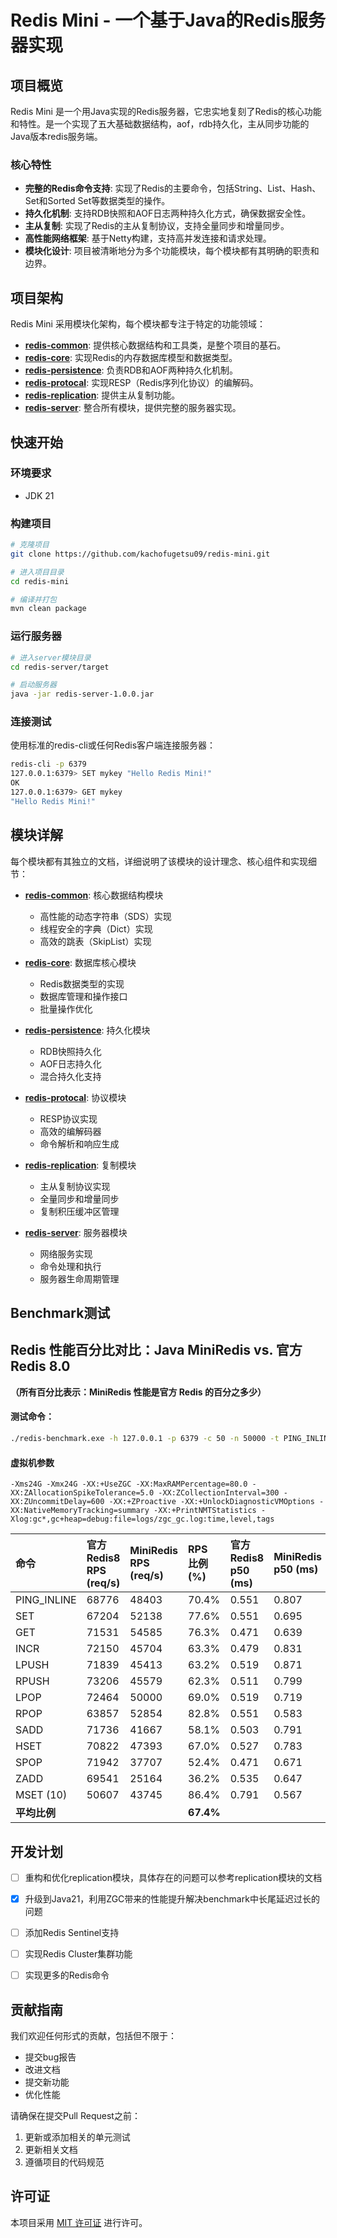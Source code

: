 # Redis Mini - 一个基于Java的Redis服务器实现

## 项目概览

Redis Mini 是一个用Java实现的Redis服务器，它忠实地复刻了Redis的核心功能和特性。是一个实现了五大基础数据结构，aof，rdb持久化，主从同步功能的Java版本redis服务端。

### 核心特性

* **完整的Redis命令支持**: 实现了Redis的主要命令，包括String、List、Hash、Set和Sorted Set等数据类型的操作。
* **持久化机制**: 支持RDB快照和AOF日志两种持久化方式，确保数据安全性。
* **主从复制**: 实现了Redis的主从复制协议，支持全量同步和增量同步。
* **高性能网络框架**: 基于Netty构建，支持高并发连接和请求处理。
* **模块化设计**: 项目被清晰地分为多个功能模块，每个模块都有其明确的职责和边界。

## 项目架构

Redis Mini 采用模块化架构，每个模块都专注于特定的功能领域：

* [**redis-common**](redis-common/redis-common.md): 提供核心数据结构和工具类，是整个项目的基石。
* [**redis-core**](redis-core/redis-core.md): 实现Redis的内存数据库模型和数据类型。
* [**redis-persistence**](redis-persistence/redis-persistence.md): 负责RDB和AOF两种持久化机制。
* [**redis-protocal**](redis-protocal/redis-protocal.md): 实现RESP（Redis序列化协议）的编解码。
* [**redis-replication**](redis-replication/redis-replication.md): 提供主从复制功能。
* [**redis-server**](redis-server/redis-server.md): 整合所有模块，提供完整的服务器实现。

## 快速开始

### 环境要求

* JDK 21


### 构建项目

```bash
# 克隆项目
git clone https://github.com/kachofugetsu09/redis-mini.git

# 进入项目目录
cd redis-mini

# 编译并打包
mvn clean package
```

### 运行服务器

```bash
# 进入server模块目录
cd redis-server/target

# 启动服务器
java -jar redis-server-1.0.0.jar
```

### 连接测试

使用标准的redis-cli或任何Redis客户端连接服务器：

```bash
redis-cli -p 6379
127.0.0.1:6379> SET mykey "Hello Redis Mini!"
OK
127.0.0.1:6379> GET mykey
"Hello Redis Mini!"
```

## 模块详解

每个模块都有其独立的文档，详细说明了该模块的设计理念、核心组件和实现细节：

* [**redis-common**](redis-common/redis-common.md): 核心数据结构模块
  * 高性能的动态字符串（SDS）实现
  * 线程安全的字典（Dict）实现
  * 高效的跳表（SkipList）实现

* [**redis-core**](redis-core/redis-core.md): 数据库核心模块
  * Redis数据类型的实现
  * 数据库管理和操作接口
  * 批量操作优化

* [**redis-persistence**](redis-persistence/redis-persistence.md): 持久化模块
  * RDB快照持久化
  * AOF日志持久化
  * 混合持久化支持

* [**redis-protocal**](redis-protocal/redis-protocal.md): 协议模块
  * RESP协议实现
  * 高效的编解码器
  * 命令解析和响应生成

* [**redis-replication**](redis-replication/redis-replication.md): 复制模块
  * 主从复制协议实现
  * 全量同步和增量同步
  * 复制积压缓冲区管理

* [**redis-server**](redis-server/redis-server.md): 服务器模块
  * 网络服务实现
  * 命令处理和执行
  * 服务器生命周期管理


## Benchmark测试
## Redis 性能百分比对比：Java MiniRedis vs. 官方 Redis 8.0

**（所有百分比表示：MiniRedis 性能是官方 Redis 的百分之多少）**
#### 测试命令：
```bash
./redis-benchmark.exe -h 127.0.0.1 -p 6379 -c 50 -n 50000 -t PING_INLINE,PING_BULK,SET,GET,INCR,LPUSH,RPUSH,LPOP,RPOP,SADD,HSET,SPOP,ZADD,lpush:rand:new,LRANGE_1,LRANGE_3,LRANGE_5,LRANGE_10,MSET
```

#### 虚拟机参数
```
-Xms24G -Xmx24G -XX:+UseZGC -XX:MaxRAMPercentage=80.0 -XX:ZAllocationSpikeTolerance=5.0 -XX:ZCollectionInterval=300 -XX:ZUncommitDelay=600 -XX:+ZProactive -XX:+UnlockDiagnosticVMOptions -XX:NativeMemoryTracking=summary -XX:+PrintNMTStatistics -Xlog:gc*,gc+heap=debug:file=logs/zgc_gc.log:time,level,tags
```

| 命令        | 官方 Redis8 RPS (req/s) | MiniRedis RPS (req/s) | RPS 比例 (%) | 官方 Redis8 p50 (ms) | MiniRedis p50 (ms) | p50 比例 (%) | 官方 Redis8 p99 (ms) | MiniRedis p99 (ms) | p99 比例 (%) | 
| :---------- |:----------------------| :-------------------- | :----------- |:-------------------| :----------------- | :----------- |:-------------------| :----------------- | :----------- | 
| PING_INLINE | 68776                 | 48403                 | 70.4%        | 0.551              | 0.807              | 146.5%       | 0.895              | 1.295              | 144.7%       |
| SET         | 67204                 | 52138                 | 77.6%        | 0.551              | 0.695              | 126.1%       | 0.951              | 1.215              | 127.8%       | 
| GET         | 71531                 | 54585                 | 76.3%        | 0.471              | 0.639              | 135.7%       | 0.839              | 1.183              | 141.0%       | 
| INCR        | 72150                 | 45704                 | 63.3%        | 0.479              | 0.831              | 173.5%       | 0.871              | 1.559              | 179.0%       | 
| LPUSH       | 71839                 | 45413                 | 63.2%        | 0.519              | 0.871              | 167.8%       | 0.919              | 1.455              | 158.3%       | 
| RPUSH       | 73206                 | 45579                 | 62.3%        | 0.511              | 0.799              | 156.4%       | 0.839              | 1.455              | 173.4%       | 
| LPOP        | 72464                 | 50000                 | 69.0%        | 0.519              | 0.719              | 138.5%       | 0.879              | 1.263              | 143.7%       | 
| RPOP        | 63857                 | 52854                 | 82.8%        | 0.551              | 0.583              | 105.8%       | 1.271              | 1.095              | 86.1%        |
| SADD        | 71736                 | 41667                 | 58.1%        | 0.503              | 0.791              | 157.3%       | 0.895              | 1.527              | 170.6%       | 
| HSET        | 70822                 | 47393                 | 67.0%        | 0.527              | 0.783              | 148.6%       | 0.871              | 1.335              | 153.3%       | 
| SPOP        | 71942                 | 37707                 | 52.4%        | 0.471              | 0.671              | 142.5%       | 0.943              | 1.503              | 159.4%       | 
| ZADD        | 69541                 | 25164                 | 36.2%        | 0.535              | 0.647              | 120.9%       | 0.911              | 3.111              | 341.5%       | 
| MSET (10)   | 50607                 | 43745                 | 86.4%        | 0.791              | 0.567              | 71.7%        | 1.255              | 1.359              | 108.3%       | 
| **平均比例** |                       |                       | **67.4%**    |                    |                    | **139.3%**   |                    |                    | **168.2%**   | 


## 开发计划
- [ ] 重构和优化replication模块，具体存在的问题可以参考replication模块的文档
- [x] 升级到Java21，利用ZGC带来的性能提升解决benchmark中长尾延迟过长的问题
- [ ] 添加Redis Sentinel支持
- [ ] 实现Redis Cluster集群功能
- [ ] 实现更多的Redis命令


## 贡献指南

我们欢迎任何形式的贡献，包括但不限于：

* 提交bug报告
* 改进文档
* 提交新功能
* 优化性能

请确保在提交Pull Request之前：

1. 更新或添加相关的单元测试
2. 更新相关文档
3. 遵循项目的代码规范

## 许可证

本项目采用 [MIT 许可证](LICENSE) 进行许可。 
